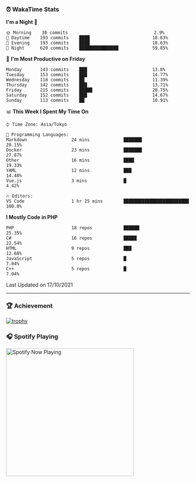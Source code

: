 ### ⏰ WakaTime Stats


<!--START_SECTION:waka-->
**I'm a Night 🦉** 

```text
🌞 Morning    30 commits                                 2.9% 
🌆 Daytime    193 commits    ████                        18.63% 
🌃 Evening    193 commits    ████                        18.63% 
🌙 Night      620 commits    ███████████████             59.85%

```
📅 **I'm Most Productive on Friday** 

```text
Monday       143 commits    ███                         13.8% 
Tuesday      153 commits    ███                         14.77% 
Wednesday    118 commits    ██                          11.39% 
Thursday     142 commits    ███                         13.71% 
Friday       215 commits    █████                       20.75% 
Saturday     152 commits    ███                         14.67% 
Sunday       113 commits    ██                          10.91%

```


📊 **This Week I Spent My Time On** 

```text
⌚︎ Time Zone: Asia/Tokyo

💬 Programming Languages: 
Markdown                 24 mins             ███████                     28.15% 
Docker                   23 mins             ███████                     27.87% 
Other                    16 mins             ████                        19.33% 
YAML                     12 mins             ███                         14.48% 
Vue.js                   3 mins              █                           4.42%

🔥 Editors: 
VS Code                  1 hr 25 mins        █████████████████████████   100.0%

```

**I Mostly Code in PHP** 

```text
PHP                      18 repos            ██████                      25.35% 
C#                       16 repos            █████                       22.54% 
HTML                     9 repos             ███                         12.68% 
JavaScript               5 repos             █                           7.04% 
C++                      5 repos             █                           7.04%

```



 Last Updated on 17/10/2021
<!--END_SECTION:waka-->

---

### 🏆 Achievement

[![trophy](https://github-profile-trophy.vercel.app/?username=Slime-hatena&theme=flat&no-bg=true&no-frame=true&column=8)](https://github.com/ryo-ma/github-profile-trophy)

### 🎧 Spotify Playing

[<img src="https://spotify-now-playing-slime-hatena.vercel.app/api/spotify-playing" alt="Spotify Now Playing" width="350" />](https://open.spotify.com/user/slime_hatena)

<!--
**Slime-hatena/Slime-hatena** is a ✨ _special_ ✨ repository because its `README.md` (this file) appears on your GitHub profile.

Here are some ideas to get you started:

- 🔭 I’m currently working on ...
- 🌱 I’m currently learning ...
- 👯 I’m looking to collaborate on ...
- 🤔 I’m looking for help with ...
- 💬 Ask me about ...
- 📫 How to reach me: ...
- 😄 Pronouns: ...
- ⚡ Fun fact: ...
-->
